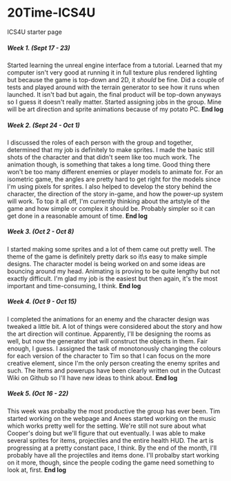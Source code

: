 # 20Time-ICS4U
ICS4U starter page

##### Week 1. (Sept 17 - 23)
Started learning the unreal engine interface from a tutorial. Learned that my computer isn't very good at running it in full texture plus rendered lighting but because the game is top-down and 2D, it _should_ be fine. Did a couple of tests and played around with the terrain generator to see how it runs when launched. It isn't bad but again, the final product will be top-down anyways so I guess it doesn't really matter. Started assigning jobs in the group. Mine will be art direction and sprite animations because of my potato PC. **End log**


##### Week 2. (Sept 24 - Oct 1)
I discussed the roles of each person with the group and together, determined that my job is definitely to make sprites. I made the basic still shots of the character and that didn't seem like too much work. The animation though, is something that takes a long time. Good thing there won't be too many different enemies or player models to animate for. For an isometric game, the angles are pretty hard to get right for the models since I'm using pixels for sprites. I also helped to develop the story behind the character, the direction of the story in-game, and how the power-up system will work. To top it all off, I'm currently thinking about the artstyle of the game and how simple or complex it should be. Probably simpler so it can get done in a reasonable amount of time. **End log**



##### Week 3. (Oct 2 - Oct 8)
I started making some sprites and a lot of them came out pretty well. The theme of the game is definitely pretty dark so it\s easy to make simple designs. The character model is being worked on and some ideas are bouncing around my head. Animating is proving to be quite lengthy but not exactly difficult. I'm glad my job is the easiest but then again, it's the most important and time-consuming, I think. **End log**


##### Week 4. (Oct 9 - Oct 15)
I completed the animations for an enemy and the character design was tweaked a little bit. A lot of things were considered about the story and how the art direction will continue. Apparently, I'll be designing the rooms as well, but now the generator that will construct the objects in them. Fair enough, I guess. I assigned the task of monotonously changing the colours for each version of the character to Tim so that I can focus on the more creative element, since I'm the only person creating the enemy sprites and such. The items and powerups have been clearly written out in the Outcast Wiki on Github so I'll have new ideas to think about. **End log**



##### Week 5. (Oct 16 - 22)
This week was probalby the most productive the group has ever been. Tim started working on the webpage and Anees started working on the music which works pretty well for the setting. We're still not sure about what Cooper's doing but we'll figure that out eventually. I was able to make several sprites for items, projectiles and the entire health HUD. The art is progressing at a pretty constant pace, I think. By the end of the month, I'll probably have all the projectiles and items done. I'll probalby start working on it more, though, since the people coding the game need something to look at, first. **End log**
